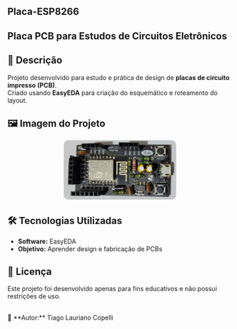 ## Placa-ESP8266

## Placa PCB para Estudos de Circuitos Eletrônicos

## 📌 Descrição
Projeto desenvolvido para estudo e prática de design de **placas de circuito impresso (PCB)**.  
Criado usando **EasyEDA** para criação do esquemático e roteamento do layout.


## 🖼️ Imagem do Projeto
<p align="center">
  <img src="https://github.com/tiagocopelli/Placa-ESP8266/blob/main/Imagens/Placa1.jpg" style="width:50%; border-radius:10px;">
</p>


## 🛠️ Tecnologias Utilizadas
- **Software:** EasyEDA
- **Objetivo:** Aprender design e fabricação de PCBs

## 📜 Licença
Este projeto foi desenvolvido apenas para fins educativos e não possui restrições de uso.

<br>
📌 **Autor:** Tiago Lauriano Copelli  
